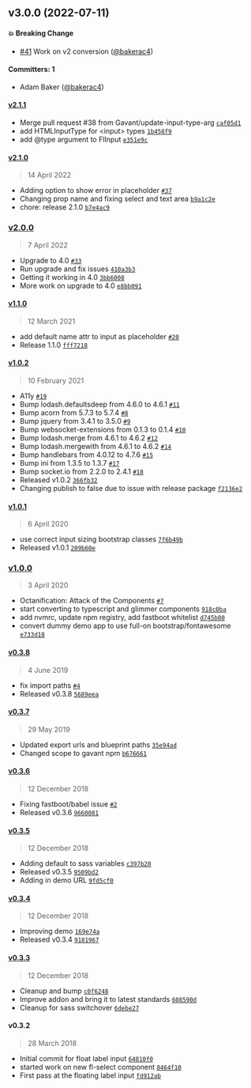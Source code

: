 ## v3.0.0 (2022-07-11)

#### :boom: Breaking Change

-   [#41](https://github.com/Gavant/ember-floating-labels/pull/41) Work on v2 conversion ([@bakerac4](https://github.com/bakerac4))

#### Committers: 1

-   Adam Baker ([@bakerac4](https://github.com/bakerac4))

#### [v2.1.1](https://github.com/Gavant/ember-floating-labels/compare/v2.1.0...v2.1.1)

-   Merge pull request #38 from Gavant/update-input-type-arg [`caf05d1`](https://github.com/Gavant/ember-floating-labels/commit/caf05d1a6f5f8d96cb61c3fb288d9c7b380dcb33)
-   add HTMLInputType for &lt;input&gt; types [`1b458f9`](https://github.com/Gavant/ember-floating-labels/commit/1b458f94576832184fce8e3ab7b25642277abe3d)
-   add @type argument to FlInput [`e351e9c`](https://github.com/Gavant/ember-floating-labels/commit/e351e9c37bbd2fae039416b3f4ca885534ea4c41)

#### [v2.1.0](https://github.com/Gavant/ember-floating-labels/compare/v2.0.0...v2.1.0)

> 14 April 2022

-   Adding option to show error in placeholder [`#37`](https://github.com/Gavant/ember-floating-labels/pull/37)
-   Changing prop name and fixing select and text area [`b9a1c2e`](https://github.com/Gavant/ember-floating-labels/commit/b9a1c2e47cd6bb3d51221b99b8dded5dbbf2275b)
-   chore: release 2.1.0 [`b7e4ac9`](https://github.com/Gavant/ember-floating-labels/commit/b7e4ac94967731175fd482deba879bc72a27edba)

### [v2.0.0](https://github.com/Gavant/ember-floating-labels/compare/v1.1.0...v2.0.0)

> 7 April 2022

-   Upgrade to 4.0 [`#33`](https://github.com/Gavant/ember-floating-labels/pull/33)
-   Run upgrade and fix issues [`410a3b3`](https://github.com/Gavant/ember-floating-labels/commit/410a3b3c47d5c8df48e384bdff9a103215f4ca40)
-   Getting it working in 4.0 [`3bb6008`](https://github.com/Gavant/ember-floating-labels/commit/3bb6008bd9666c3cd05cbf62ff6478695f20a341)
-   More work on upgrade to 4.0 [`e8bb091`](https://github.com/Gavant/ember-floating-labels/commit/e8bb091bca70797d635f02f40cd826bb4d757593)

#### [v1.1.0](https://github.com/Gavant/ember-floating-labels/compare/v1.0.2...v1.1.0)

> 12 March 2021

-   add default name attr to input as placeholder [`#20`](https://github.com/Gavant/ember-floating-labels/pull/20)
-   Release 1.1.0 [`fff7218`](https://github.com/Gavant/ember-floating-labels/commit/fff7218746aabf4121363cc8851978779aacbbe3)

#### [v1.0.2](https://github.com/Gavant/ember-floating-labels/compare/v1.0.1...v1.0.2)

> 10 February 2021

-   A11y [`#19`](https://github.com/Gavant/ember-floating-labels/pull/19)
-   Bump lodash.defaultsdeep from 4.6.0 to 4.6.1 [`#11`](https://github.com/Gavant/ember-floating-labels/pull/11)
-   Bump acorn from 5.7.3 to 5.7.4 [`#8`](https://github.com/Gavant/ember-floating-labels/pull/8)
-   Bump jquery from 3.4.1 to 3.5.0 [`#9`](https://github.com/Gavant/ember-floating-labels/pull/9)
-   Bump websocket-extensions from 0.1.3 to 0.1.4 [`#10`](https://github.com/Gavant/ember-floating-labels/pull/10)
-   Bump lodash.merge from 4.6.1 to 4.6.2 [`#12`](https://github.com/Gavant/ember-floating-labels/pull/12)
-   Bump lodash.mergewith from 4.6.1 to 4.6.2 [`#14`](https://github.com/Gavant/ember-floating-labels/pull/14)
-   Bump handlebars from 4.0.12 to 4.7.6 [`#15`](https://github.com/Gavant/ember-floating-labels/pull/15)
-   Bump ini from 1.3.5 to 1.3.7 [`#17`](https://github.com/Gavant/ember-floating-labels/pull/17)
-   Bump socket.io from 2.2.0 to 2.4.1 [`#18`](https://github.com/Gavant/ember-floating-labels/pull/18)
-   Released v1.0.2 [`366fb32`](https://github.com/Gavant/ember-floating-labels/commit/366fb329fb5509f09d46eed1505dc65651bd722a)
-   Changing publish to false due to issue with release package [`f2136e2`](https://github.com/Gavant/ember-floating-labels/commit/f2136e25cb8b4fdc2c64daf0f0ef8d627f5504ad)

#### [v1.0.1](https://github.com/Gavant/ember-floating-labels/compare/v1.0.0...v1.0.1)

> 6 April 2020

-   use correct input sizing bootstrap classes [`7f6b49b`](https://github.com/Gavant/ember-floating-labels/commit/7f6b49bb7beb40da70e7c2117c812bf20a3e169b)
-   Released v1.0.1 [`209b60e`](https://github.com/Gavant/ember-floating-labels/commit/209b60ef013277af9ca433c47e441553fa27be9b)

### [v1.0.0](https://github.com/Gavant/ember-floating-labels/compare/v0.3.8...v1.0.0)

> 3 April 2020

-   Octanification: Attack of the Components [`#7`](https://github.com/Gavant/ember-floating-labels/pull/7)
-   start converting to typescript and glimmer components [`918c0ba`](https://github.com/Gavant/ember-floating-labels/commit/918c0ba6823b58b3933d0200236209a36a6eeef8)
-   add nvmrc, update npm registry, add fastboot whitelist [`d745b00`](https://github.com/Gavant/ember-floating-labels/commit/d745b00ef95a45412d0d4b13fb8960ecd638d70c)
-   convert dummy demo app to use full-on bootstrap/fontawesome [`e733d18`](https://github.com/Gavant/ember-floating-labels/commit/e733d1845baa43711474c965ccae8f0931fa750b)

#### [v0.3.8](https://github.com/Gavant/ember-floating-labels/compare/v0.3.7...v0.3.8)

> 4 June 2019

-   fix import paths [`#4`](https://github.com/Gavant/ember-floating-labels/pull/4)
-   Released v0.3.8 [`5689eea`](https://github.com/Gavant/ember-floating-labels/commit/5689eea58bf7a12f480d40811453574095618f39)

#### [v0.3.7](https://github.com/Gavant/ember-floating-labels/compare/v0.3.6...v0.3.7)

> 29 May 2019

-   Updated export urls and blueprint paths [`35e94ad`](https://github.com/Gavant/ember-floating-labels/commit/35e94ad643eba0a06c304e6d7aaf64541e524335)
-   Changed scope to gavant npm [`b676661`](https://github.com/Gavant/ember-floating-labels/commit/b67666177fb51d17cfc05692ece390cdd2ac116a)

#### [v0.3.6](https://github.com/Gavant/ember-floating-labels/compare/v0.3.5...v0.3.6)

> 12 December 2018

-   Fixing fastboot/babel issue [`#2`](https://github.com/Gavant/ember-floating-labels/pull/2)
-   Released v0.3.6 [`9660081`](https://github.com/Gavant/ember-floating-labels/commit/9660081c76ddb9d63ada483410e0086394c1fcb1)

#### [v0.3.5](https://github.com/Gavant/ember-floating-labels/compare/v0.3.4...v0.3.5)

> 12 December 2018

-   Adding default to sass variables [`c397b20`](https://github.com/Gavant/ember-floating-labels/commit/c397b20896bc1d06726bd91f0d3ccc86fde2cc49)
-   Released v0.3.5 [`9509bd2`](https://github.com/Gavant/ember-floating-labels/commit/9509bd270810f8c2215faa663474cc68b6bca820)
-   Adding in demo URL [`9fd5cf0`](https://github.com/Gavant/ember-floating-labels/commit/9fd5cf0d83d09507615c6d6dd1b9db3c22233be3)

#### [v0.3.4](https://github.com/Gavant/ember-floating-labels/compare/v0.3.3...v0.3.4)

> 12 December 2018

-   Improving demo [`169e74a`](https://github.com/Gavant/ember-floating-labels/commit/169e74a45c3d4a33a016c7194966710f5e429fca)
-   Released v0.3.4 [`9181967`](https://github.com/Gavant/ember-floating-labels/commit/9181967df6c2559700979e5947a5a404eb312fb2)

#### [v0.3.3](https://github.com/Gavant/ember-floating-labels/compare/v0.3.2...v0.3.3)

> 12 December 2018

-   Cleanup and bump [`c0f6248`](https://github.com/Gavant/ember-floating-labels/commit/c0f6248b594d7563e681c2ac95fb9a41f7ab314f)
-   Improve addon and bring it to latest standards [`608590d`](https://github.com/Gavant/ember-floating-labels/commit/608590d8f973dd31bbc0794a9082678b3b5fd06f)
-   Cleanup for sass switchover [`6debe27`](https://github.com/Gavant/ember-floating-labels/commit/6debe272cc132f9bdb63abdcf11091519c763126)

#### v0.3.2

> 28 March 2018

-   Initial commit for float label input [`64810f0`](https://github.com/Gavant/ember-floating-labels/commit/64810f0f5c87e076bdd93f528e22548a87bf2ec1)
-   started work on new fl-select component [`8464f10`](https://github.com/Gavant/ember-floating-labels/commit/8464f10012310d580c9d6973f4862c7ebc60dec7)
-   First pass at the floating label input [`fd912ab`](https://github.com/Gavant/ember-floating-labels/commit/fd912abf2781107cb98964ebf57c947c6624ffe2)
